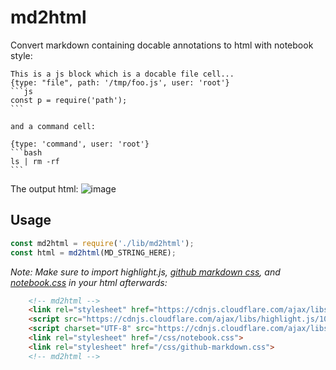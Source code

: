 # md2html

Convert markdown containing docable annotations to html with notebook style:


    This is a js block which is a docable file cell...
    {type: "file", path: '/tmp/foo.js', user: 'root'}
    ```js
    const p = require('path');
    ```

    and a command cell:

    {type: 'command', user: 'root'}
    ```bash
    ls | rm -rf
    ```

The output html:
![image](https://user-images.githubusercontent.com/9158546/85904420-af4a7c00-b7d6-11ea-92d6-9e17cec0b6ff.png)

## Usage

```js
const md2html = require('./lib/md2html');
const html = md2html(MD_STRING_HERE);
```

_Note: Make sure to import highlight.js, [github markdown css](./github-markdown.css), and [notebook.css](./notebook.css) in your html afterwards:_

```html
    <!-- md2html -->
    <link rel="stylesheet" href="https://cdnjs.cloudflare.com/ajax/libs/highlight.js/10.0.0/styles/default.min.css">
    <script src="https://cdnjs.cloudflare.com/ajax/libs/highlight.js/10.0.0/highlight.min.js"></script>
    <script charset="UTF-8" src="https://cdnjs.cloudflare.com/ajax/libs/highlight.js/10.0.0/languages/go.min.js"></script>
    <link rel="stylesheet" href="/css/notebook.css">
    <link rel="stylesheet" href="/css/github-markdown.css">
    <!-- md2html -->
```
